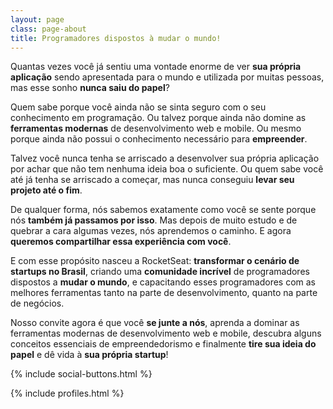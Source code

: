 ```yaml
---
layout: page
class: page-about
title: Programadores dispostos à mudar o mundo!
---
```


Quantas vezes você já sentiu uma vontade enorme de ver <strong>sua própria aplicação</strong> sendo apresentada para o mundo e utilizada por muitas pessoas, mas esse sonho <strong>nunca saiu do papel</strong>?

Quem sabe porque você ainda não se sinta seguro com o seu conhecimento em programação. Ou talvez porque ainda não domine as <strong>ferramentas modernas</strong> de desenvolvimento web e mobile. Ou mesmo porque ainda não possui o conhecimento necessário para <strong>empreender</strong>.

Talvez você nunca tenha se arriscado a desenvolver sua própria aplicação por achar que não tem nenhuma ideia boa o suficiente. Ou quem sabe você até já tenha se arriscado a começar, mas nunca conseguiu <strong>levar seu projeto até o fim</strong>.

De qualquer forma, nós sabemos exatamente como você se sente porque nós <strong>também já passamos por isso</strong>. Mas depois de muito estudo e de quebrar a cara algumas vezes, nós aprendemos o caminho. E agora <strong>queremos compartilhar essa experiência com você</strong>.

E com esse propósito nasceu a RocketSeat: <strong>transformar o cenário de startups no Brasil</strong>, criando uma <strong>comunidade incrível</strong> de programadores dispostos a <strong>mudar o mundo</strong>, e capacitando esses programadores com as melhores ferramentas tanto na parte de desenvolvimento, quanto na parte de negócios.

Nosso convite agora é que você <strong>se junte a nós</strong>, aprenda a dominar as ferramentas modernas de desenvolvimento web e mobile, descubra alguns conceitos essenciais de empreendedorismo e finalmente <strong>tire sua ideia do papel</strong> e dê vida à <strong>sua própria startup</strong>!

{% include social-buttons.html %}

{% include profiles.html %}
